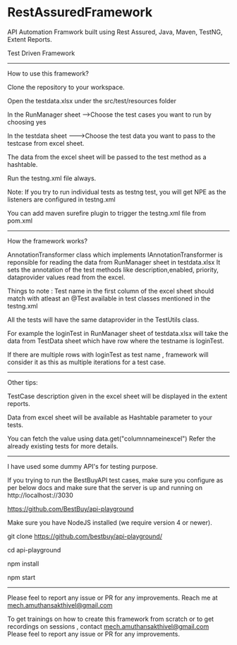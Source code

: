 # RestAssuredFramework 

API Automation Framwork built using Rest Assured, Java, Maven, TestNG, Extent Reports.

Test Driven Framework

****************************************************************************

How to use this framework?

Clone the repository to your workspace.

Open the testdata.xlsx under the src/test/resources folder

In the RunManager sheet -->Choose the test cases you want to run by choosing yes

In the testdata sheet --->Choose the test data you want to pass to the testcase from excel sheet.

The data from the excel sheet will be passed to the test method as a hashtable.

Run the testng.xml file always.

Note: If you try to run individual tests as testng test, you will get NPE as the listeners are configured in testng.xml

You can add maven surefire plugin to trigger the testng.xml file from pom.xml

******************************************************************************
How the framework works?

AnnotationTransformer class which implements IAnnotationTransformer is reponsible for reading the data from RunManager sheet in testdata.xlsx It sets the annotation of the test methods like description,enabled, priority, dataprovider values read from the excel.

Things to note : Test name in the first column of the excel sheet should match with atleast an @Test available in test classes mentioned in the testng.xml

All the tests will have the same dataprovider in the TestUtils class.

For example the loginTest in RunManager sheet of testdata.xlsx will take the data from TestData sheet which have row where the testname is loginTest. 

If there are multiple rows with loginTest as test name , framework will consider it as this as multiple iterations for a test case.


******************************************************************************
Other tips:

TestCase description given in the excel sheet will be displayed in the extent reports.

Data from excel sheet will be available as Hashtable parameter to your tests. 

You can fetch the value using data.get("columnnameinexcel") Refer the already existing tests for more details.

*******************************************************************************

I have used some dummy API's for testing purpose. 

If you trying to run the BestBuyAPI test cases, make sure you configure as per below docs and make sure that the server is up and running on http://localhost://3030

https://github.com/BestBuy/api-playground

Make sure you have NodeJS installed (we require version 4 or newer).

git clone https://github.com/bestbuy/api-playground/

cd api-playground

npm install

npm start


******************************************************************************


Please feel to report any issue or PR for any improvements. Reach me at mech.amuthansakthivel@gmail.com

To get trainings on how to create this framework from scratch or to get recordings on sessions , contact mech.amuthansakthivel@gmail.com
Please feel to report any issue or PR for any improvements.

